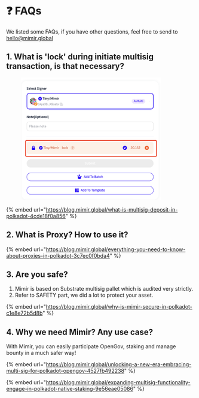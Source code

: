 # ❓ FAQs

We listed some FAQs, if you have other questions, feel free to send to hello@mimir.global

## 1. What is 'lock' during initiate multisig transaction, is that necessary?

<figure><img src="../.gitbook/assets/image (1) (1) (1).png" alt="" width="375"><figcaption></figcaption></figure>

{% embed url="https://blog.mimir.global/what-is-multisig-deposit-in-polkadot-4cde18f0a856" %}

## 2.  What is Proxy? How to use it?

{% embed url="https://blog.mimir.global/everything-you-need-to-know-about-proxies-in-polkadot-3c7ec0f0bda4" %}

## 3. Are you safe?

1. Mimir is based on Substrate multisig pallet which is audited very strictly.
2. Refer to SAFETY part, we did a lot to protect your asset.

{% embed url="https://blog.mimir.global/why-is-mimir-secure-in-polkadot-c1e8e72b5d8b" %}

## 4. Why we need Mimir? Any use case?

With Mimir, you can easily participate OpenGov, staking and manage bounty in a much safer way!

{% embed url="https://blog.mimir.global/unlocking-a-new-era-embracing-multi-sig-for-polkadot-opengov-4527fb492238" %}

{% embed url="https://blog.mimir.global/expanding-multisig-functionality-engage-in-polkadot-native-staking-9e56eae05086" %}

